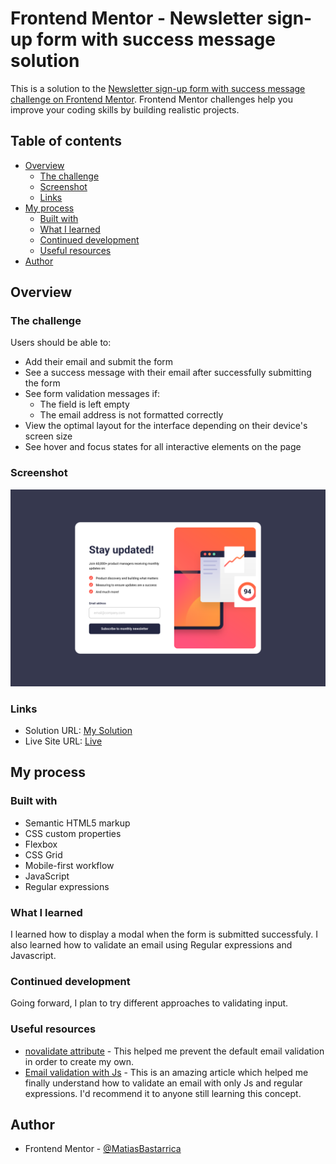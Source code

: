 # Frontend Mentor - Newsletter sign-up form with success message solution

This is a solution to the [Newsletter sign-up form with success message challenge on Frontend Mentor](https://www.frontendmentor.io/challenges/newsletter-signup-form-with-success-message-3FC1AZbNrv). Frontend Mentor challenges help you improve your coding skills by building realistic projects.

## Table of contents

- [Overview](#overview)
  - [The challenge](#the-challenge)
  - [Screenshot](#screenshot)
  - [Links](#links)
- [My process](#my-process)
  - [Built with](#built-with)
  - [What I learned](#what-i-learned)
  - [Continued development](#continued-development)
  - [Useful resources](#useful-resources)
- [Author](#author)

## Overview

### The challenge

Users should be able to:

- Add their email and submit the form
- See a success message with their email after successfully submitting the form
- See form validation messages if:
  - The field is left empty
  - The email address is not formatted correctly
- View the optimal layout for the interface depending on their device's screen size
- See hover and focus states for all interactive elements on the page

### Screenshot

![](./screenshot.png)

### Links

- Solution URL: [My Solution](https://www.frontendmentor.io/solutions/newsletter-sign-up-with-success-message-mb-E533PHCppV)
- Live Site URL: [Live](https://matiasbastarrica.github.io/newsletter-sign-up/)

## My process

### Built with

- Semantic HTML5 markup
- CSS custom properties
- Flexbox
- CSS Grid
- Mobile-first workflow
- JavaScript
- Regular expressions

### What I learned

I learned how to display a modal when the form is submitted successfuly. I also learned how to validate an email using Regular expressions and Javascript.

### Continued development

Going forward, I plan to try different approaches to validating input.

### Useful resources

- [novalidate attribute](https://developer.mozilla.org/en-US/docs/Web/HTML/Reference/Elements/form#novalidate) - This helped me prevent the default email validation in order to create my own.
- [Email validation with Js](https://www.mailercheck.com/articles/email-validation-javascript) - This is an amazing article which helped me finally understand how to validate an email with only Js and regular expressions. I'd recommend it to anyone still learning this concept.

## Author

- Frontend Mentor - [@MatiasBastarrica](https://www.frontendmentor.io/profile/MatiasBastarrica)
